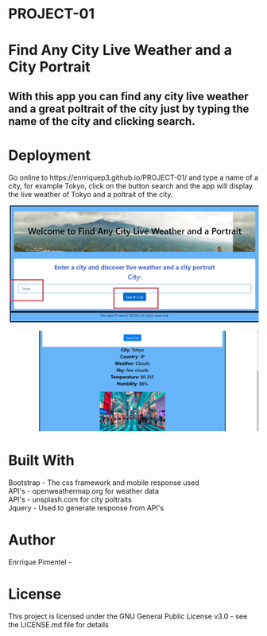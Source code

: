 # PROJECT-01

<h1>Find Any City Live Weather and a City Portrait</h1>

<h2>With this app you can find any city live weather and a great poltrait of the city just by typing the name of the city and clicking search.</h2>

<h1>Deployment</h1>
<p>Go online to https://enrriquep3.github.io/PROJECT-01/ and type a name of a city, for example Tokyo, click on the button search and the app will display the live weather of Tokyo and a poltrait of the city. <p>
  
  ![](images/project1.jpg)
  
  ![](images/project12.jpg)
  

<h1>Built With</h1>
<p>Bootstrap - The css framework and mobile response used<br>
API's  - openweathermap.org for weather data<br>
API's  - unsplash.com for city poltraits<br>
Jquery - Used to generate response from API's<p>



<h1>Author</h1>
<p>Enrrique Pimentel -


<h1>License</h1>
<p>This project is licensed under the GNU General Public License v3.0 - see the LICENSE.md file for details<p>

